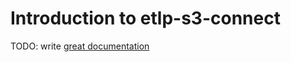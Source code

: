 # Introduction to etlp-s3-connect

TODO: write [great documentation](http://jacobian.org/writing/what-to-write/)
